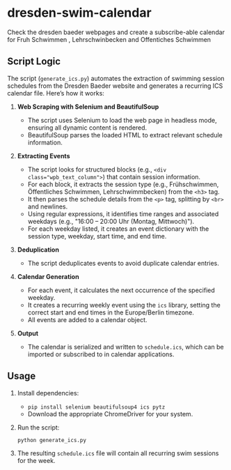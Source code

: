 # dresden-swim-calendar
Check the dresden baeder webpages and create a subscribe-able  calendar for Fruh Schwimmen , Lehrschwinbecken and Offentiches Schwimmen

## Script Logic

The script (`generate_ics.py`) automates the extraction of swimming session schedules from the Dresden Baeder website and generates a recurring ICS calendar file. Here’s how it works:

1. **Web Scraping with Selenium and BeautifulSoup**
   - The script uses Selenium to load the web page in headless mode, ensuring all dynamic content is rendered.
   - BeautifulSoup parses the loaded HTML to extract relevant schedule information.

2. **Extracting Events**
   - The script looks for structured blocks (e.g., `<div class="wpb_text_column">`) that contain session information.
   - For each block, it extracts the session type (e.g., Frühschwimmen, Öffentliches Schwimmen, Lehrschwimmbecken) from the `<h3>` tag.
   - It then parses the schedule details from the `<p>` tag, splitting by `<br>` and newlines.
   - Using regular expressions, it identifies time ranges and associated weekdays (e.g., "16:00 – 20:00 Uhr (Montag, Mittwoch)").
   - For each weekday listed, it creates an event dictionary with the session type, weekday, start time, and end time.

3. **Deduplication**
   - The script deduplicates events to avoid duplicate calendar entries.

4. **Calendar Generation**
   - For each event, it calculates the next occurrence of the specified weekday.
   - It creates a recurring weekly event using the `ics` library, setting the correct start and end times in the Europe/Berlin timezone.
   - All events are added to a calendar object.

5. **Output**
   - The calendar is serialized and written to `schedule.ics`, which can be imported or subscribed to in calendar applications.

## Usage

1. Install dependencies:
   - `pip install selenium beautifulsoup4 ics pytz`
   - Download the appropriate ChromeDriver for your system.

2. Run the script:
   ```
   python generate_ics.py
   ```

3. The resulting `schedule.ics` file will contain all recurring swim sessions for the week.
